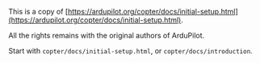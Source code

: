 This is a copy of [https://ardupilot.org/copter/docs/initial-setup.html](https://ardupilot.org/copter/docs/initial-setup.html).

All the rights remains with the original authors of ArduPilot.

Start with `copter/docs/initial-setup.html`, or `copter/docs/introduction`.
